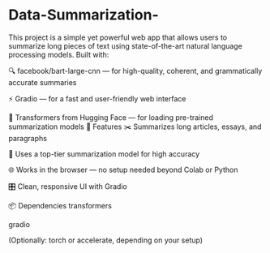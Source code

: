 # Data-Summarization-
This project is a simple yet powerful web app that allows users to summarize long pieces of text using state-of-the-art natural language processing models.
Built with:

🔍 facebook/bart-large-cnn — for high-quality, coherent, and grammatically accurate summaries

⚡ Gradio — for a fast and user-friendly web interface

🧠 Transformers from Hugging Face — for loading pre-trained summarization models
🚀 Features
✂️ Summarizes long articles, essays, and paragraphs

🧠 Uses a top-tier summarization model for high accuracy

🌐 Works in the browser — no setup needed beyond Colab or Python

🎛️ Clean, responsive UI with Gradio

📦 Dependencies
transformers

gradio

(Optionally: torch or accelerate, depending on your setup)
